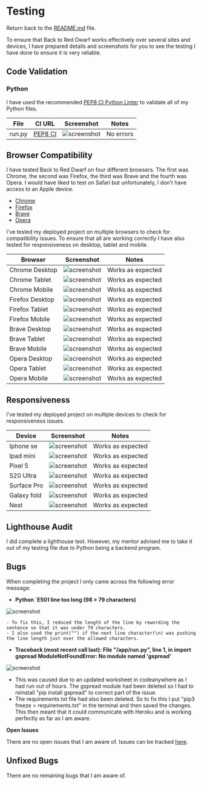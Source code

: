 # Testing


Return back to the [README.md](README.md) file.


To ensure that Back to Red Dwarf works effectively over several sites and devices, I have prepared details and screenshots for you to see the testing I have done to ensure it is very reliable.


## Code Validation


### Python


I have used the recommended [PEP8 CI Python Linter](https://pep8ci.herokuapp.com/) to validate all of my Python files.


| File | CI URL | Screenshot | Notes |
| --- | --- | --- | --- |
| run.py | [PEP8 CI](https://pep8ci.herokuapp.com/https://raw.githubusercontent.com/Pimmz/project-3/main/run.py) | ![screenshot](documentation/linter.png) | No errors |




## Browser Compatibility


I have tested Back to Red Dwarf on four different browsers. The first was Chrome, the second was Firefox, the third was Brave and the fourth was Opera. I would have liked to test on Safari but unfortunately, I don’t have access to an Apple device.


- [Chrome](https://www.google.com/chrome)
- [Firefox](https://www.mozilla.org/firefox/developer)
- [Brave](https://brave.com/download)
- [Opera](https://www.opera.com/download)




I've tested my deployed project on multiple browsers to check for compatibility issues. To ensure that all are working correctly I have also tested for responsiveness on desktop, tablet and mobile.


| Browser | Screenshot | Notes |
| --- | --- | --- |
| Chrome Desktop| ![screenshot](documentation/chrome-desktop.png) | Works as expected |
| Chrome Tablet | ![screenshot](documentation/chrome-tablet.png) | Works as expected |
| Chrome Mobile| ![screenshot](documentation/chrome-mobile.png) | Works as expected |
| Firefox Desktop| ![screenshot](documentation/firefox-desktop.png) | Works as expected |
| Firefox Tablet| ![screenshot](documentation/firefox-tablet.png) | Works as expected |
| Firefox Mobile| ![screenshot](documentation/firefox-mobile.png) | Works as expected |
| Brave Desktop| ![screenshot](documentation/brave-desktop.png) | Works as expected |
| Brave Tablet| ![screenshot](documentation/brave-tablet.png) | Works as expected |
| Brave Mobile| ![screenshot](documentation/brave-phone.png) | Works as expected |
| Opera Desktop| ![screenshot](documentation/opera-desktop.png) | Works as expected |
| Opera Tablet| ![screenshot](documentation/opera-tablet.png) | Works as expected |
| Opera Mobile| ![screenshot](documentation/opera-mobile.png) | Works as expected |




## Responsiveness


I've tested my deployed project on multiple devices to check for responsiveness issues.


| Device | Screenshot | Notes |
| --- | --- | --- |
| Iphone se | ![screenshot](documentation/iphone-se.png) | Works as expected |
| Ipad mini | ![screenshot](documentation/ipad-mini) | Works as expected |
| Pixel 5| ![screenshot](documentation/pixel5.png) | Works as expected |
| S20 Ultra | ![screenshot](documentation/s20Ultra.png) | Works as expected |
| Surface Pro | ![screenshot](documentation/surfacepro.png) | Works as expected |
| Galaxy fold | ![screenshot](documentation/fold.png) | Works as expected |
| Nest | ![screenshot](documentation/nest.png) | Works as expected |




## Lighthouse Audit


I did complete a lighthouse test. However, my mentor advised me to take it out of my testing file due to Python being a backend program.




## Bugs


When completing the project I only came across the following error message:


- **Python `E501 line too long (98 > 79 characters)**


![screenshot](documentation/error.png)


    - To fix this, I reduced the length of the line by rewording the sentence so that it was under 79 characters.
    - I also used the print("") if the next line character(\n) was pushing the line length just over the allowed characters.


- **Traceback (most recent call last): File "/app/run.py", line 1, in <module> import gspread ModuleNotFoundError: No module named 'gspread'**


![screenshot](documentation/error1.png)


- This was caused due to an updated worksheet in codeanywhere as I had run out of hours. The gspread module had been deleted so I had to reinstall "pip install gspread" to correct part of the issue.
- The requirements txt file had also been deleted. So to fix this I put "pip3 freeze > requirements.txt" in the terminal and then saved the changes. This then meant that it could communicate with Heroku and is working perfectly as far as I am aware.


**Open Issues**


There are no open issues that I am aware of. Issues can be tracked [here](https://github.com/Pimmz/Project-3/issues).




## Unfixed Bugs


There are no remaining bugs that I am aware of.

